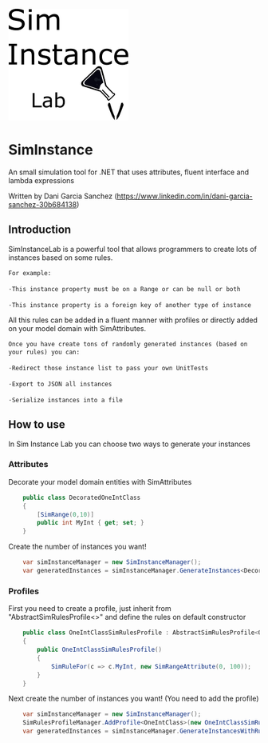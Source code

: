 ![SimInstanceLab](SimInstanceLabIcon.png)
# SimInstance

An small simulation tool for .NET that uses attributes, fluent interface and lambda expressions

Written by Dani Garcia Sanchez (https://www.linkedin.com/in/dani-garcia-sanchez-30b684138)

## Introduction
SimInstanceLab is a powerful tool that allows programmers to create lots of instances based on some rules.

    For example:

    ·This instance property must be on a Range or can be null or both
  
    ·This instance property is a foreign key of another type of instance
  
All this rules can be added in a fluent manner with profiles or directly added on your model domain with SimAttributes.

    Once you have create tons of randomly generated instances (based on your rules) you can:

    ·Redirect those instance list to pass your own UnitTests
  
    ·Export to JSON all instances
  
    ·Serialize instances into a file
  
## How to use

In Sim Instance Lab you can choose two ways to generate your instances
  
### Attributes
    
Decorate your model domain entities with SimAttributes

```csharp
    public class DecoratedOneIntClass
    {
        [SimRange(0,10)]
        public int MyInt { get; set; }
    }
```

Create the number of instances you want!
```csharp
    var simInstanceManager = new SimInstanceManager();
    var generatedInstances = simInstanceManager.GenerateInstances<DecoratedOneIntClass>(10);
```

### Profiles

First you need to create a profile, just inherit from "AbstractSimRulesProfile<>" and define the rules on default constructor
```csharp
    public class OneIntClassSimRulesProfile : AbstractSimRulesProfile<OneIntClass>
    {
        public OneIntClassSimRulesProfile()
        {
            SimRuleFor(c => c.MyInt, new SimRangeAttribute(0, 100));
        }        
    }
```
Next create the number of instances you want! (You need to add the profile)

```csharp
    var simInstanceManager = new SimInstanceManager();
    SimRulesProfileManager.AddProfile<OneIntClass>(new OneIntClassSimRulesProfile());
    var generatedInstances = simInstanceManager.GenerateInstancesWithRules<OneIntClass>(numberOfInstances);
```
